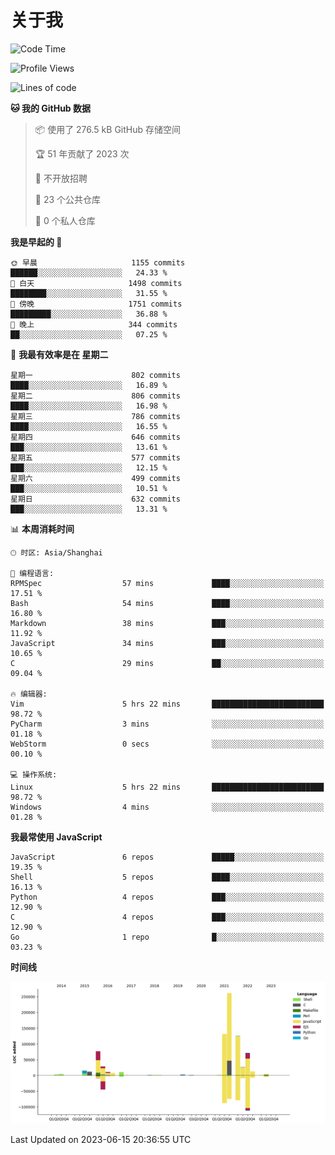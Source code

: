 # 关于我

<!--START_SECTION:waka-->
![Code Time](http://img.shields.io/badge/Code%20Time-763%20hrs%2015%20mins-blue)

![Profile Views](http://img.shields.io/badge/%E4%B8%AA%E4%BA%BA%E8%B5%84%E6%96%99%E8%A7%82%E7%9C%8B%E6%AC%A1%E6%95%B0-0-blue)

![Lines of code](https://img.shields.io/badge/%E4%BB%8E%E3%80%8CHello%20World%E3%80%8D%E8%B5%B7%E6%88%91%E5%B7%B2%E7%BB%8F%E5%86%99%E4%BA%86-802.8%20thousand%20%E8%A1%8C%E4%BB%A3%E7%A0%81-blue)

**🐱 我的 GitHub 数据** 

> 📦  使用了 276.5 kB GitHub 存储空间 
 > 
> 🏆 51 年贡献了 2023 次
 > 
> 🚫 不开放招聘
 > 
> 📜 23 个公共仓库 
 > 
> 🔑 0 个私人仓库 
 > 
**我是早起的 🐤** 

```text
🌞 早晨                     1155 commits        ██████░░░░░░░░░░░░░░░░░░░   24.33 % 
🌆 白天                     1498 commits        ████████░░░░░░░░░░░░░░░░░   31.55 % 
🌃 傍晚                     1751 commits        █████████░░░░░░░░░░░░░░░░   36.88 % 
🌙 晚上                     344 commits         ██░░░░░░░░░░░░░░░░░░░░░░░   07.25 % 
```
📅 **我最有效率是在 星期二** 

```text
星期一                      802 commits         ████░░░░░░░░░░░░░░░░░░░░░   16.89 % 
星期二                      806 commits         ████░░░░░░░░░░░░░░░░░░░░░   16.98 % 
星期三                      786 commits         ████░░░░░░░░░░░░░░░░░░░░░   16.55 % 
星期四                      646 commits         ███░░░░░░░░░░░░░░░░░░░░░░   13.61 % 
星期五                      577 commits         ███░░░░░░░░░░░░░░░░░░░░░░   12.15 % 
星期六                      499 commits         ███░░░░░░░░░░░░░░░░░░░░░░   10.51 % 
星期日                      632 commits         ███░░░░░░░░░░░░░░░░░░░░░░   13.31 % 
```


📊 **本周消耗时间** 

```text
🕑︎ 时区: Asia/Shanghai

💬 编程语言: 
RPMSpec                  57 mins             ████░░░░░░░░░░░░░░░░░░░░░   17.51 % 
Bash                     54 mins             ████░░░░░░░░░░░░░░░░░░░░░   16.80 % 
Markdown                 38 mins             ███░░░░░░░░░░░░░░░░░░░░░░   11.92 % 
JavaScript               34 mins             ███░░░░░░░░░░░░░░░░░░░░░░   10.65 % 
C                        29 mins             ██░░░░░░░░░░░░░░░░░░░░░░░   09.04 % 

🔥 编辑器: 
Vim                      5 hrs 22 mins       █████████████████████████   98.72 % 
PyCharm                  3 mins              ░░░░░░░░░░░░░░░░░░░░░░░░░   01.18 % 
WebStorm                 0 secs              ░░░░░░░░░░░░░░░░░░░░░░░░░   00.10 % 

💻 操作系统: 
Linux                    5 hrs 22 mins       █████████████████████████   98.72 % 
Windows                  4 mins              ░░░░░░░░░░░░░░░░░░░░░░░░░   01.28 % 
```

**我最常使用 JavaScript** 

```text
JavaScript               6 repos             █████░░░░░░░░░░░░░░░░░░░░   19.35 % 
Shell                    5 repos             ████░░░░░░░░░░░░░░░░░░░░░   16.13 % 
Python                   4 repos             ███░░░░░░░░░░░░░░░░░░░░░░   12.90 % 
C                        4 repos             ███░░░░░░░░░░░░░░░░░░░░░░   12.90 % 
Go                       1 repo              █░░░░░░░░░░░░░░░░░░░░░░░░   03.23 % 
```



**时间线**

![Lines of Code chart](https://raw.githubusercontent.com/Arondight/Arondight/master/assets/bar_graph.png)


 Last Updated on 2023-06-15 20:36:55 UTC
<!--END_SECTION:waka-->

